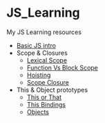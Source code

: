 # JS_Learning
My JS Learning resources

- [Basic JS intro](./Notes/You_Dont_Know_JS/Unit_1_Up_N_Going/YDKJS_Up_N_Going.md)
- Scope & Closures
	- [Lexical Scope](./Notes/You_Dont_Know_JS/Unit_2_Scope_N_Closures/chap_1_Scope_chap_2_Lexical_Scope.md)
	- [Function Vs Block Scope](./Notes/You_Dont_Know_JS/Unit_2_Scope_N_Closures/chap_3_Function_vs_Block_Scope.md)
	- [Hoisting](./Notes/You_Dont_Know_JS/Unit_2_Scope_N_Closures/chap_4_Hoisting.md)
	- [Scope Closure](./Notes/You_Dont_Know_JS/Unit_2_Scope_N_Closures/chap_5_Scope_Closure.md)
- This & Object prototypes
	- [This or That](./Notes/You_Dont_Know_JS/Unit_3_this_N_Object_Prototypes/chap_1_this_Or_That.md)
	- [This Bindings](./Notes/You_Dont_Know_JS/Unit_3_this_N_Object_Prototypes/chap_2_this_All_Makes_Sense_Now!.md)
	- [Objects](./Notes/You_Dont_Know_JS/Unit_3_this_N_Object_Prototypes/chap_3_Objects.md)
